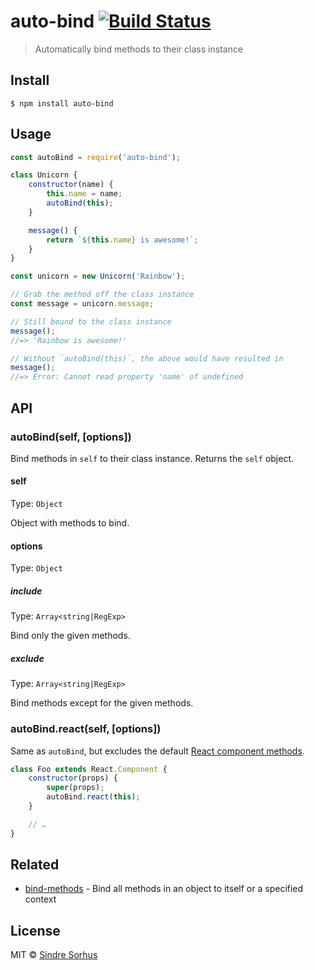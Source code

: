 # auto-bind [![Build Status](https://travis-ci.org/sindresorhus/auto-bind.svg?branch=master)](https://travis-ci.org/sindresorhus/auto-bind)

> Automatically bind methods to their class instance


## Install

```
$ npm install auto-bind
```


## Usage

```js
const autoBind = require('auto-bind');

class Unicorn {
	constructor(name) {
		this.name = name;
		autoBind(this);
	}

	message() {
		return `${this.name} is awesome!`;
	}
}

const unicorn = new Unicorn('Rainbow');

// Grab the method off the class instance
const message = unicorn.message;

// Still bound to the class instance
message();
//=> 'Rainbow is awesome!'

// Without `autoBind(this)`, the above would have resulted in
message();
//=> Error: Cannot read property 'name' of undefined
```


## API

### autoBind(self, [options])

Bind methods in `self` to their class instance. Returns the `self` object.

#### self

Type: `Object`

Object with methods to bind.

#### options

Type: `Object`

##### include

Type: `Array<string|RegExp>`

Bind only the given methods.

##### exclude

Type: `Array<string|RegExp>`

Bind methods except for the given methods.

### autoBind.react(self, [options])

Same as `autoBind`, but excludes the default [React component methods](https://reactjs.org/docs/react-component.html).

```js
class Foo extends React.Component {
	constructor(props) {
		super(props);
		autoBind.react(this);
	}

	// …
}
```


## Related

- [bind-methods](https://github.com/sindresorhus/bind-methods) - Bind all methods in an object to itself or a specified context


## License

MIT © [Sindre Sorhus](https://sindresorhus.com)
